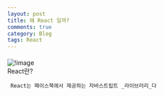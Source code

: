 ```yaml
---
layout: post
title: 왜 React 일까?
comments: true
category: Blog
tags: React
---
```


####

![!image](https://switch-coder.github.io/public/imgs/React_js_logo.png)  
React란?

     React는 페이스북에서 제공하는 자바스트립트 _라이브러리_다
